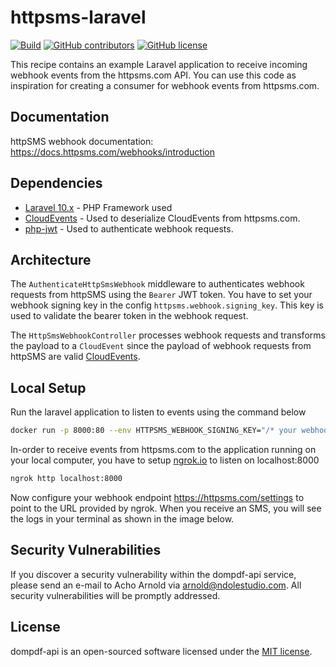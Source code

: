 httpsms-laravel
===============

[![Build](https://github.com/NdoleStudio/httpsms-recipes/actions/workflows/ci.yml/badge.svg)](https://github.com/NdoleStudio/httpsms-recipes/actions/workflows/ci.yml)
[![GitHub contributors](https://img.shields.io/github/contributors/NdoleStudio/httpsms-recipes)](https://github.com/NdoleStudio/httpsms-recipes/graphs/contributors)
[![GitHub license](https://img.shields.io/github/license/NdoleStudio/httpsms-recipes?color=brightgreen)](https://github.com/NdoleStudio/httpsms-recipes/blob/master/LICENSE)

This recipe contains an example Laravel application to receive incoming webhook events from the  httpsms.com API. 
You can use this code as inspiration for creating a consumer for webhook events from httpsms.com.

## Documentation

httpSMS webhook documentation: https://docs.httpsms.com/webhooks/introduction

## Dependencies

- [Laravel 10.x](https://laravel.com/docs/10.x) - PHP Framework used
- [CloudEvents](https://github.com/cloudevents/sdk-php) - Used to deserialize CloudEvents from httpsms.com.
- [php-jwt](https://github.com/firebase/php-jwt) - Used to authenticate webhook requests.


## Architecture

The `AuthenticateHttpSmsWebhook` middleware to authenticates webhook requests from httpSMS using the `Bearer` JWT token.
You have to set your webhook signing key in the config `httpsms.webhook.signing_key`. This key is used to validate the 
bearer token in the webhook request. 

The `HttpSmsWebhookController` processes webhook requests and transforms the payload to a `CloudEvent` since the payload 
of webhook requests from httpSMS are valid [CloudEvents](https://cloudevents.io/).


## Local Setup

Run the laravel application to listen to events using the command below

```bash
docker run -p 8000:80 --env HTTPSMS_WEBHOOK_SIGNING_KEY="/* your webhook signing key */"  ndolestudio/httpsms-laravel
```

In-order to receive events from httpsms.com to the application running on your local computer, you have to setup
[ngrok.io](https://ngrok.io) to listen on localhost:8000

```bash
ngrok http localhost:8000
```

Now configure your webhook endpoint https://httpsms.com/settings to point to the URL provided by ngrok.
When you receive an SMS, you will see the logs in your terminal as shown in the image below.


## Security Vulnerabilities

If you discover a security vulnerability within the dompdf-api service, please send an e-mail to Acho Arnold via 
[arnold@ndolestudio.com](mailto:arnold@ndolestudio.com). All security vulnerabilities will be promptly addressed.

## License

dompdf-api is an open-sourced software licensed under the [MIT license](https://opensource.org/licenses/MIT).
